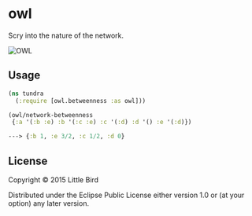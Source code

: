 # owl

Scry into the nature of the network.

![OWL](https://github.com/plexusengine/owl/blob/master/resources/public/img/owl.jpg)

## Usage

```clj
(ns tundra
  (:require [owl.betweenness :as owl]))

(owl/network-betweenness
 {:a '(:b :e) :b '(:c :e) :c '(:d) :d '() :e '(:d)})

---> {:b 1, :e 3/2, :c 1/2, :d 0}
```

## License

Copyright © 2015 Little Bird

Distributed under the Eclipse Public License either version 1.0 or (at
your option) any later version.
